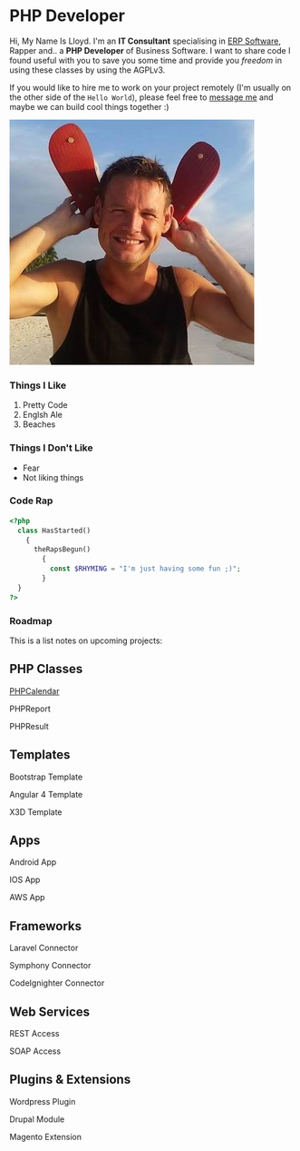 # PHP Developer

Hi, My Name Is Lloyd. I'm an **IT Consultant** specialising in [ERP Software](https://www.erp.ie), Rapper and.. a **PHP Developer** of Business Software. I want to share code I found useful with you to save you some time and provide you _freedom_ in using these classes by using the AGPLv3. 

If you would like to hire me to work on your project remotely (I'm usually on the other side of the `Hello World`), please feel free to [message me](mailto:lloydhardy@gmail.com) and maybe we can build cool things together :)

![Image](beach.jpg)


### Things I Like

1. Pretty Code
2. Englsh Ale
3. Beaches


### Things I Don't Like

- Fear
- Not liking things


### Code Rap

```php
<?php
  class HasStarted() 
    {
      theRapsBegun()
        {
          const $RHYMING = "I'm just having some fun ;)";
        }
  }
?>
```

### Roadmap

This is a list notes on upcoming projects:

## PHP Classes

[PHPCalendar](https://lloydhardy.github.io/PHPCalendar)

PHPReport

PHPResult

## Templates

Bootstrap Template

Angular 4 Template

X3D Template

## Apps

Android App

IOS App

AWS App

## Frameworks

Laravel Connector 

Symphony Connector

CodeIgnighter Connector

## Web Services

REST Access

SOAP Access

## Plugins & Extensions

Wordpress Plugin

Drupal Module

Magento Extension

